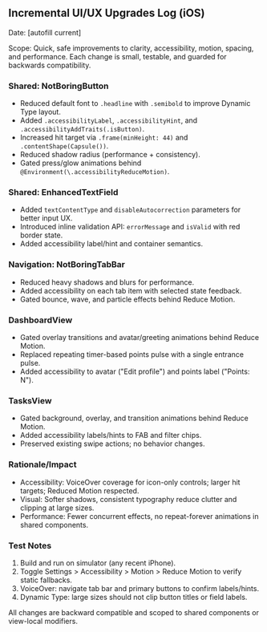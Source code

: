 ## Incremental UI/UX Upgrades Log (iOS)

Date: [autofill current]

Scope: Quick, safe improvements to clarity, accessibility, motion, spacing, and performance. Each change is small, testable, and guarded for backwards compatibility.

### Shared: NotBoringButton
- Reduced default font to `.headline` with `.semibold` to improve Dynamic Type layout.
- Added `.accessibilityLabel`, `.accessibilityHint`, and `.accessibilityAddTraits(.isButton)`.
- Increased hit target via `.frame(minHeight: 44)` and `.contentShape(Capsule())`.
- Reduced shadow radius (performance + consistency).
- Gated press/glow animations behind `@Environment(\.accessibilityReduceMotion)`.

### Shared: EnhancedTextField
- Added `textContentType` and `disableAutocorrection` parameters for better input UX.
- Introduced inline validation API: `errorMessage` and `isValid` with red border state.
- Added accessibility label/hint and container semantics.

### Navigation: NotBoringTabBar
- Reduced heavy shadows and blurs for performance.
- Added accessibility on each tab item with selected state feedback.
- Gated bounce, wave, and particle effects behind Reduce Motion.

### DashboardView
- Gated overlay transitions and avatar/greeting animations behind Reduce Motion.
- Replaced repeating timer-based points pulse with a single entrance pulse.
- Added accessibility to avatar ("Edit profile") and points label ("Points: N").

### TasksView
- Gated background, overlay, and transition animations behind Reduce Motion.
- Added accessibility labels/hints to FAB and filter chips.
- Preserved existing swipe actions; no behavior changes.

### Rationale/Impact
- Accessibility: VoiceOver coverage for icon-only controls; larger hit targets; Reduced Motion respected.
- Visual: Softer shadows, consistent typography reduce clutter and clipping at large sizes.
- Performance: Fewer concurrent effects, no repeat-forever animations in shared components.

### Test Notes
1) Build and run on simulator (any recent iPhone).
2) Toggle Settings > Accessibility > Motion > Reduce Motion to verify static fallbacks.
3) VoiceOver: navigate tab bar and primary buttons to confirm labels/hints.
4) Dynamic Type: large sizes should not clip button titles or field labels.

All changes are backward compatible and scoped to shared components or view-local modifiers.


